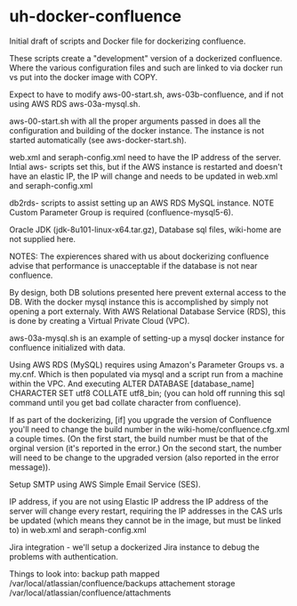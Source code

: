 # uh-docker-confluence

Initial draft of scripts and Docker file for dockerizing confluence.

These scripts create a "development" version of a dockerized confluence.  Where the various configuration files and such are linked to via docker run vs put into the docker image with COPY.

Expect to have to modify aws-00-start.sh, aws-03b-confluence, and if not using AWS RDS aws-03a-mysql.sh.

aws-00-start.sh with all the proper arguments passed in does all the configuration and building of the docker instance.  The instance is not started automatically (see aws-docker-start.sh).

web.xml and seraph-config.xml need to have the IP address of the server.  Intial aws- scripts set this, but if the AWS instance is restarted and doesn't have an elastic IP, the IP will change and needs to be updated in web.xml and seraph-config.xml

db2rds- scripts to assist setting up an AWS RDS MySQL instance.  NOTE Custom Parameter Group is required (confluence-mysql5-6).

Oracle JDK (jdk-8u101-linux-x64.tar.gz), Database sql files, wiki-home are not supplied here.


NOTES:
The expierences shared with us about dockerizing confluence advise that performance is unacceptable if the database is not near confluence.  

By design, both DB solutions presented here prevent external access to the DB.  With the docker mysql instance this is accomplished by simply not opening a port externaly.  With AWS Relational Database Service (RDS), this is done by creating a Virtual Private Cloud (VPC).

aws-03a-mysql.sh is an example of setting-up a mysql docker instance for confluence initialized with data.

Using AWS RDS (MySQL) requires using Amazon's Parameter Groups vs. a my.cnf.  Which is then populated via mysql and a script run from a machine within the VPC.  And executing ALTER DATABASE [database_name] CHARACTER SET utf8 COLLATE utf8_bin; (you can hold off running this sql command until you get bad collate character from confluence).

If as part of the dockerizing, [if] you upgrade the version of Confluence you'll need to change the build number in the wiki-home/confluence.cfg.xml a couple times.  (On the first start, the build number must be that of the orginal version (it's reported in the error.) On the second start, the number will need to be change to the upgraded version (also reported in the error message)).

Setup SMTP using AWS Simple Email Service (SES). 

IP address, if you are not using Elastic IP address the IP address of the server will change every restart, requiring the IP addresses in the CAS urls be updated (which means they cannot be in the image, but must be linked to) in web.xml and seraph-config.xml

Jira integration - we'll setup a dockerized Jira instance to debug the problems with authentication.

Things to look into:
backup path mapped /var/local/atlassian/confluence/backups
attachement storage /var/local/atlassian/confluence/attachments

